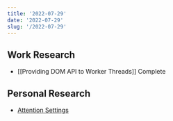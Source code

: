 ```yaml
---
title: '2022-07-29'
date: '2022-07-29'
slug: '/2022-07-29'
---
```


## Work Research

- [[Providing DOM API to Worker Threads]] Complete

## Personal Research

- [Attention Settings](https://attentionsettings.com/)
